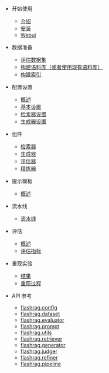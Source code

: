 * 开始使用
    * [介绍](zh-cn/get_started/introduction.md)
    * [安装](zh-cn/get_started/installation.md)
    * [Webui](zh-cn/get_started/webui.md)

* 数据准备
    * [评估数据集](zh-cn/evaluation-datasets.md)
    * [构建语料库（或者使用现有语料库）](zh-cn/build-corpus.md)
    * [构建索引](zh-cn/build-index.md)

* 配置设置
    * [概述](zh-cn/config-setting.md)
    * [基本设置](zh-cn/basic-settings.md)
    * [检索器设置](zh-cn/retriever-settings.md)
    * [生成器设置](zh-cn/generator-settings.md)

* 组件
    * [检索器](zh-cn/retriever.md)
    * [生成器](zh-cn/generator.md)
    * [评估器](zh-cn/judger.md)
    * [精炼器](zh-cn/refiner.md)

* 提示模板
    * [概述](zh-cn/prompt-template.md)

* 流水线
    * [流水线](zh-cn/pipeline.md)

* 评估
    * [概述](zh-cn/evaluation.md)
    * [评估指标](zh-cn/evaluation-metrics.md)

* 重现实验
    * [结果](zh-cn/results.md)
    * [重现过程](zh-cn/reproduce-process.md)

* API 参考
    * [flashrag.config](zh-cn/flashrag.config.md)
    * [flashrag.dataset](zh-cn/flashrag.dataset.md)
    * [flashrag.evaluator](zh-cn/flashrag.evaluator.md)
    * [flashrag.prompt](zh-cn/flashrag.prompt.md)
    * [flashrag.utils](zh-cn/flashrag.utils.md)
    * [flashrag.retriever](zh-cn/flashrag.retriever.md)
    * [flashrag.generator](zh-cn/flashrag.generator.md)
    * [flashrag.judger](zh-cn/flashrag.judger.md)
    * [flashrag.refiner](zh-cn/flashrag.refiner.md)
    * [flashrag.pipeline](zh-cn/flashrag.pipeline.md)
    